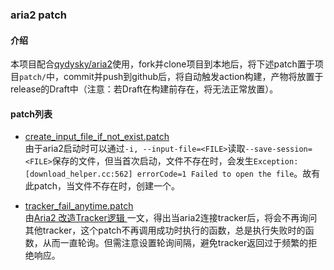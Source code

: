 ### aria2 patch
#### 介绍
本项目配合[qydysky/aria2](https://github.com/qydysky/aria2)使用，fork并clone项目到本地后，将下述patch置于项目`patch/`中，commit并push到github后，将自动触发action构建，产物将放置于release的Draft中（注意：若Draft在构建前存在，将无法正常放置）。

#### patch列表
- [create_input_file_if_not_exist.patch](create_input_file_if_not_exist.patch)  
由于aria2启动时可以通过`-i, --input-file=<FILE>`读取`--save-session=<FILE>`保存的文件，但当首次启动，文件不存在时，会发生`Exception: [download_helper.cc:562] errorCode=1 Failed to open the file`。故有此patch，当文件不存在时，创建一个。

- [tracker_fail_anytime.patch](tracker_fail_anytime.patch)  
由[Aria2 改造Tracker逻辑 ](https://aheadsnail.github.io/2018/12/06/Aria2-%E6%94%B9%E9%80%A0Tracker%E9%80%BB%E8%BE%91/)一文，得出当aria2连接tracker后，将会不再询问其他tracker，这个patch不再调用成功时执行的函数，总是执行失败时的函数，从而一直轮询。但需注意设置轮询间隔，避免tracker返回过于频繁的拒绝响应。